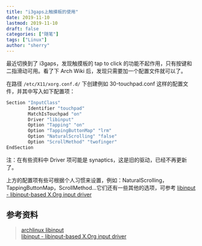 ```yaml
---
title: "i3gaps上触摸板的使用"
date: 2019-11-10
lastmod: 2019-11-10
draft: false
categories: ["随笔"]
tags: ["Linux"]
author: "sherry"
---
```

最近切换到了 i3gaps，发现触摸板的 tap to click 的功能不起作用，只有按键和二指滑动可用。看了下 Arch Wiki 后，发现只需要加一个配置文件就可以了。

在路径 `/etc/X11/xorg.conf.d/` 下创建例如 30-touchpad.conf 这样的配置文件，并其中写入如下配置项：

```bash
Section "InputClass"
        Identifier "touchpad"
        MatchIsTouchpad "on"
        Driver "libinput"
        Option "Tapping" "on"
        Option "TappingButtonMap" "lrm"
        Option "NaturalScrolling" "false"
        Option "ScrollMethod" "twofinger"
EndSection
```

<!--more-->

注：在有些资料中 Driver 项可能是 synaptics，这是旧的驱动，已经不再更新了。

上方的配置项有些可根据个人习惯来设置，例如：NaturalScrolling，TappingButtonMap，ScrollMethod...它们还有一些其他的选项，可参考 [libinput - libinput-based X.Org input driver](https://jlk.fjfi.cvut.cz/arch/manpages/man/libinput.4)

## 参考资料

> [archlinux libinput](https://wiki.archlinux.org/index.php/Libinput)  
[libinput - libinput-based X.Org input driver](https://jlk.fjfi.cvut.cz/arch/manpages/man/libinput.4)